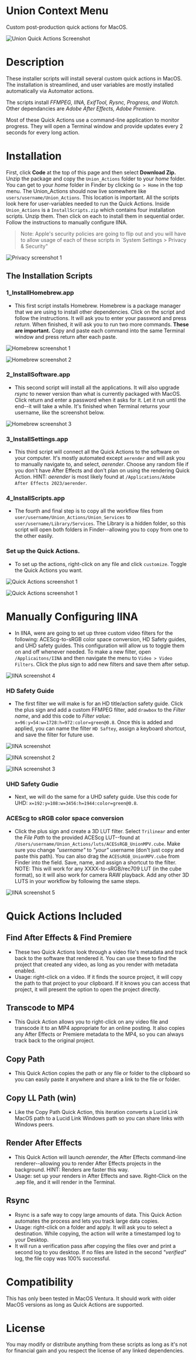 # Union Context Menu
 Custom post-production quick actions for MacOS.

![Union Quick Actions Screenshot](images/union_qa.jpg)

# Description

These installer scripts will install several custom quick actions in MacOS. The installation is streamlined, and user variables are mostly installed automatically via Automator actions.

The scripts install *FFMPEG, IINA, ExifTool, Rysnc, Progress, and Watch.*
Other dependancies are *Adobe After Effects, Adobe Premiere.*

Most of these Quick Actions use a command-line application to monitor progress. They will open a Terminal window and provide updates every 2 seconds for every long action.

# Installation

First, click **Code** at the top of this page and then select **Download Zip.** Unzip the package and copy the `Union_Actions` folder to your *home* folder. You can get to your *home* folder in Finder by clicking `Go > Home` in the top menu. The Union_Actions should now live somewhere like `users/username/Union_Actions`. This location is important. All the scripts look here for user-variables needed to run the Quick Actions. Inside `Union_Actions` is a `InstallScripts.zip` which contains four installation scripts. Unzip them. Then click on each to install them in sequential order. Follow the instructions to manually configure IINA.
> Note: Apple's security policies are going to flip out and you will have to allow usage of each of these scripts in `System Settings > Privacy & Security" 

![Privacy screenshot 1](images/privacy.jpg)


## The Installation Scripts

### 1_InstallHomebrew.app
* This first script installs Homebrew. Homebrew is a package manager that we are using to install other dependencies. Click on the script and follow the instructions. It will ask you to enter your password and press *return*. When finished, it will ask you to run two more commands. **These are important.** Copy and paste each command into the same Terminal window and press return after each paste.

![Homebrew screenshot 1](images/term1.jpg)

![Homebrew screenshot 2](images/term2.jpg)

### 2_InstallSoftware.app
* This second script will install all the applications. It will also upgrade *rsync* to newer version than what is currently packaged with MacOS. Click return and enter a password when it asks for it. Let it run until the end--it will take a while. It's finished when Terminal returns your username, like the screenshot below.

![Homebrew screenshot 3](images/term3.jpg)

### 3_InstallSettings.app
* This third script will connect all the Quick Actions to the software on your computer. It's mostly automated except `aerender` and will ask you to manually navigate to, and select, *aerender*. Choose any random file if you don't have After Effects and don't plan on using the rendering Quick Action. HINT: *aerender* is most likely found at `/Applications/Adobe After Effects 2023/aerender`.

### 4_InstallScripts.app
* The fourth and final step is to copy all the workflow files from `user/username/Union_Actions/Union_Services` to `user/username/Library/Services`. The Library is a hidden folder, so this script will open both folders in Finder--allowing you to copy from one to the other easily.

### Set up the Quick Actions.
* To set up the actions, right-click on any file and click `customize`. Toggle the Quick Actions you want.

![Quick Actions screenshot 1](images/qa1.jpg)

![Quick Actions screenshot 1](images/qa2.jpg)

# Manually Configuring IINA
* In IINA, were are going to set up three custom video filters for the following: ACEScg-to-sRGB color space conversion, HD Safety guides, and UHD safety guides. This configuration will allow us to toggle them on and off whenever needed. To make a new filter, open `/Applicaitons/IINA` and then navigate the menu to `Video > Video Filters`. Click the plus sign to add new filters and save them after setup.

![IINA screenshot 4](images/iina4.jpg)

### HD Safety Guide
* The first filter we will make is for an HD title/action safety guide. Click the plus sign and add a custom FFMPEG filter, add `drawbox` to the *Filter name*, and add this code to *Filter value*: `x=96:y=54:w=1728:h=972:color=green@0.8`. Once this is added and applied, you can name the filter `HD Saftey`, assign a keyboard shortcut, and save the filter for future use.

![IINA screenshot](images/iina.jpg)

![IINA screenshot 2](images/iina2.jpg)

![IINA screenshot 3](images/iina3.jpg)

### UHD Safety Gudie
* Next, we will do the same for a UHD safety guide. Use this code for UHD: `x=192:y=108:w=3456:h=1944:color=green@0.8`.

### ACEScg to sRGB color space conversion
* Click the plus sign and create a 3D LUT filter. Select `Trilinear` and enter the *File Path* to the provided ACEScg LUT--found at `/Users/username/Union_Actions/luts/ACESsRGB_UnionMPV.cube`. Make sure you change *"username"* to *"your"* username (don't just copy and paste this path). You can also drag the `ACESsRGB_UnionMPV.cube` from Finder into the field. Save, name, and assign a shortcut to the filter. NOTE: This will work for any XXXX-to-sRGB/rec709 LUT (in the cube format), so it will also work for camera RAW playback. Add any other 3D LUTS in your workflow by following the same steps.

![IINA screenshot 5](images/iina5.jpg)

# Quick Actions Included

## Find After Effects & Find Premiere
* These two Quick Actions look through a video file's metadata and track back to the software that rendered it. You can use these to find the project that created any video, as long as you render with metadata enabled.
* Usage: right-click on a video. If it finds the source project, it will copy the path to that project to your clipboard. If it knows you can access that project, it will present the option to open the project directly. 

## Transcode to MP4
* This Quick Action allows you to right-click on any video file and transcode it to an MP4 appropriate for an online posting. It also copies any After Effects or Premiere metadata to the MP4, so you can always track back to the original project.

## Copy Path 
* This Quick Action copies the path or any file or folder to the clipboard so you can easily paste it anywhere and share a link to the file or folder.

## Copy LL Path (win)
* Like the Copy Path Quick Action, this iteration converts a Lucid Link MacOS path to a Lucid Link Windows path so you can share links with Windows peers.

## Render After Effects
* This Quick Action will launch *aerender*, the After Effects command-line renderer--allowing you to render After Effects projects in the background. HINT: Renders are faster this way.
* Usage: set up your renders in After Effects and save. Right-Click on the .aep file, and it will render in the Terminal.

## Rsync
* Rsync is a safe way to copy large amounts of data. This Quick Action automates the process and lets you track large data copies. 
* Usage: right-click on a folder and apply. It will ask you to select a destination. While copying, the action will write a timestamped log to your Desktop. 
* It will run a verification pass after copying the files over and print a second log to you desktop. If no files are listed in the second *"verified"* log, the file copy was 100% successful.

# Compatibility

This has only been tested in MacOS Ventura. It should work with older MacOS versions as long as Quick Actions are supported.


# License

You may modify or distribute anything from these scripts as long as it's not for financial gain and you respect the license of any linked dependencies.